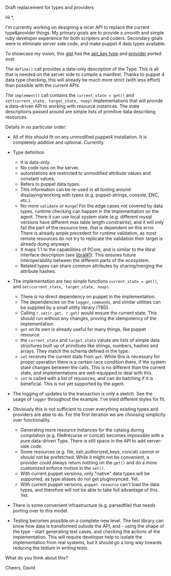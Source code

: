 Draft replacement for types and providers

Hi *,

I'm currently working on designing a nicer API to replace the current type&provider things. My primary goals are to provide a smooth and simple ruby developer experience for both scripters and coders. Secondary goals were to eliminate server side code, and make puppet 4 data types available.

To showcase my vision, this [gist](https://gist.github.com/DavidS/430330ae43ba4b51fe34bd27ddbe4bc7) has the [apt_key type](https://github.com/puppetlabs/puppetlabs-apt/blob/master/lib/puppet/type/apt_key.rb) and [provider](https://github.com/puppetlabs/puppetlabs-apt/blob/master/lib/puppet/provider/apt_key/apt_key.rb) ported over.

The `define()` call provides a data-only description of the Type. This is all that is needed on the server side to compile a manifest. Thanks to puppet 4 data type checking, this will already be much more strict (with less effort) than possible with the current APIs.
  
The `implement()` call contains the `current_state = get()` and `set(current_state, target_state, noop)` implementations that will provide a data-driven API to working with resource instances. The state descriptions passed around are simple lists of primitive data describing resources.

Details in no particular order:

* All of this should fit on any unmodified puppet4 installation. It is completely additive and optional. Currently. 

* Type definition
  * It is data-only.
  * No code runs on the server.
  * autorelations are restricted to unmodified attribute values and constant values.
  * Refers to puppet data types.
  * This information can be re-used in all tooling around displaying/working with types (e.g. puppet-strings, console, ENC, etc.).
  * No more `validate` or `munge`! For the edge cases not covered by data types, runtime checking can happen in the implementation on the agent. There it can use local system state (e.g. different mysql versions have different max table length constraints), and it will only fail the part of the resource tree, that is dependent on this error. There is already ample precedent for runtime validation, as most remote resources do not try to replicate the validation their target is already doing anyways.
  * It maps 1:1 to the capabilities of PCore, and is similar to the libral interface description (see [libral#1](https://github.com/puppetlabs/libral/pull/2)). This ensures future interoperability between the different parts of the ecosystem.
  * Related types can share common attributes by sharing/merging the attribute hashes.

* The implementation are two simple functions `current_state = get()`, and `set(current_state, target_state, noop)`.
  * There is no direct dependency on puppet in the implementation.
  * The dependencies on the `logger`, `commands`, and similar utilities can be supplied by a small utility library (TBD).
  * Calling `r.set(r.get, r.get)` would ensure the current state. This should run without any changes, proving the idempotency of the implementation.
  * `get` on its own is already useful for many things, like puppet resource.
  * the `current_state` and `target_state` values are lists of simple data structures built up of primitives like strings, numbers, hashes and arrays. They match the schema defined in the type. 
  * `set` receives the current state from `get`. While this is necessary for proper operation there is a certain race condition there, if the system state changes between the calls. This is no different than the current state, and implementations are well-equipped to deal with this.
  * `set` is called with a list of resources, and can do batching if it is beneficial. This is not yet supported by the agent.

* The logging of updates to the transaction is only a sketch. See the usage of `logger` throughout the example. I've tried different styles for fit.

* Obviously this is not sufficient to cover everything existing types and providers are able to do. For the first iteration we are choosing simplicity over functionality.
  * Generating more resource instances for the catalog during compilation (e.g. file#recurse or concat) becomes impossible with a pure data-driven Type. There is still space in the API to add server-side code. 
  * Some resources (e.g. file, ssh_authorized_keys, concat) cannot or should not be prefetched. While it might not be convenient, a provider could always return nothing on the `get()` and do a more customized enforce motion in the `set()`.
  * With current puppet versions, only "native" data types will be supported, as type aliases do not get pluginsynced. Yet.
  * With current puppet versions, `puppet resource` can't load the data types, and therefore will not be able to take full advantage of this. Yet.

* There is some convenient infrastructure (e.g. parsedfile) that needs porting over to this model.

* Testing becomes possible on a complete new level. The test library can know how data is transformed outside the API, and - using the shape of the type - start generating test cases, and checking the actions of the implementation. This will require developer help to isolate the implementation from real systems, but it should go a long way towards reducing the tedium in writing tests.


What do you think about this?


Cheers, David

